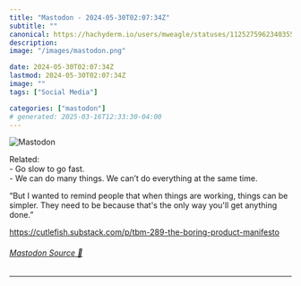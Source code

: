 ```yaml
---
title: "Mastodon - 2024-05-30T02:07:34Z"
subtitle: ""
canonical: https://hachyderm.io/users/mweagle/statuses/112527596234035562
description:
image: "/images/mastodon.png"

date: 2024-05-30T02:07:34Z
lastmod: 2024-05-30T02:07:34Z
image: ""
tags: ["Social Media"]

categories: ["mastodon"]
# generated: 2025-03-16T12:33:30-04:00
---
```

![Mastodon](/images/mastodon.png)

<p>Related:<br />- Go slow to go fast.<br />- We can do many things. We can’t do everything at the same time.</p><p>“But I wanted to remind people that when things are working, things can be simpler. They need to be because that&#39;s the only way you&#39;ll get anything done.”</p><p><a href="https://cutlefish.substack.com/p/tbm-289-the-boring-product-manifesto" target="_blank" rel="nofollow noopener noreferrer" translate="no"><span class="invisible">https://</span><span class="ellipsis">cutlefish.substack.com/p/tbm-2</span><span class="invisible">89-the-boring-product-manifesto</span></a></p>


###### [Mastodon Source 🐘](https://hachyderm.io/@mweagle/112527596234035562)

___
